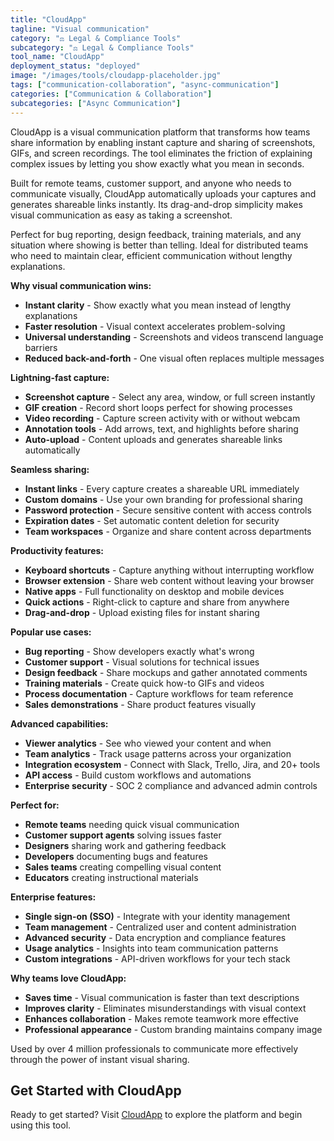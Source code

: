 ```yaml
---
title: "CloudApp"
tagline: "Visual communication"
category: "⚖️ Legal & Compliance Tools"
subcategory: "⚖️ Legal & Compliance Tools"
tool_name: "CloudApp"
deployment_status: "deployed"
image: "/images/tools/cloudapp-placeholder.jpg"
tags: ["communication-collaboration", "async-communication"]
categories: ["Communication & Collaboration"]
subcategories: ["Async Communication"]
---
```

CloudApp is a visual communication platform that transforms how teams share information by enabling instant capture and sharing of screenshots, GIFs, and screen recordings. The tool eliminates the friction of explaining complex issues by letting you show exactly what you mean in seconds.

Built for remote teams, customer support, and anyone who needs to communicate visually, CloudApp automatically uploads your captures and generates shareable links instantly. Its drag-and-drop simplicity makes visual communication as easy as taking a screenshot.

Perfect for bug reporting, design feedback, training materials, and any situation where showing is better than telling. Ideal for distributed teams who need to maintain clear, efficient communication without lengthy explanations.

**Why visual communication wins:**
- **Instant clarity** - Show exactly what you mean instead of lengthy explanations
- **Faster resolution** - Visual context accelerates problem-solving
- **Universal understanding** - Screenshots and videos transcend language barriers
- **Reduced back-and-forth** - One visual often replaces multiple messages

**Lightning-fast capture:**
- **Screenshot capture** - Select any area, window, or full screen instantly
- **GIF creation** - Record short loops perfect for showing processes
- **Video recording** - Capture screen activity with or without webcam
- **Annotation tools** - Add arrows, text, and highlights before sharing
- **Auto-upload** - Content uploads and generates shareable links automatically

**Seamless sharing:**
- **Instant links** - Every capture creates a shareable URL immediately
- **Custom domains** - Use your own branding for professional sharing
- **Password protection** - Secure sensitive content with access controls
- **Expiration dates** - Set automatic content deletion for security
- **Team workspaces** - Organize and share content across departments

**Productivity features:**
- **Keyboard shortcuts** - Capture anything without interrupting workflow
- **Browser extension** - Share web content without leaving your browser
- **Native apps** - Full functionality on desktop and mobile devices
- **Quick actions** - Right-click to capture and share from anywhere
- **Drag-and-drop** - Upload existing files for instant sharing

**Popular use cases:**
- **Bug reporting** - Show developers exactly what's wrong
- **Customer support** - Visual solutions for technical issues
- **Design feedback** - Share mockups and gather annotated comments
- **Training materials** - Create quick how-to GIFs and videos
- **Process documentation** - Capture workflows for team reference
- **Sales demonstrations** - Share product features visually

**Advanced capabilities:**
- **Viewer analytics** - See who viewed your content and when
- **Team analytics** - Track usage patterns across your organization
- **Integration ecosystem** - Connect with Slack, Trello, Jira, and 20+ tools
- **API access** - Build custom workflows and automations
- **Enterprise security** - SOC 2 compliance and advanced admin controls

**Perfect for:**
- **Remote teams** needing quick visual communication
- **Customer support agents** solving issues faster
- **Designers** sharing work and gathering feedback
- **Developers** documenting bugs and features
- **Sales teams** creating compelling visual content
- **Educators** creating instructional materials

**Enterprise features:**
- **Single sign-on (SSO)** - Integrate with your identity management
- **Team management** - Centralized user and content administration
- **Advanced security** - Data encryption and compliance features
- **Usage analytics** - Insights into team communication patterns
- **Custom integrations** - API-driven workflows for your tech stack

**Why teams love CloudApp:**
- **Saves time** - Visual communication is faster than text descriptions
- **Improves clarity** - Eliminates misunderstandings with visual context
- **Enhances collaboration** - Makes remote teamwork more effective
- **Professional appearance** - Custom branding maintains company image

Used by over 4 million professionals to communicate more effectively through the power of instant visual sharing.
## Get Started with CloudApp

Ready to get started? Visit [CloudApp](https://cloudapp.com) to explore the platform and begin using this tool.
